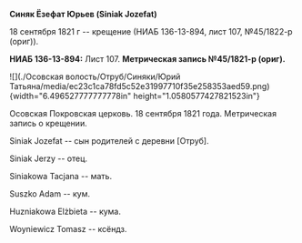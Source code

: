 **Синяк Ёзефат Юрьев (Siniak Jozefat)**

18 сентября 1821 г -- крещение (НИАБ 136-13-894, лист 107, №45/1822-р
(ориг)).

**НИАБ 136-13-894:** Лист 107. **Метрическая запись №45/1821-р (ориг).**

![](./Осовская волость/Отруб/Синяки/Юрий Татьяна/media/ec23c1ca78fd5c52e31997710f35e258353aed59.png){width="6.496527777777778in"
height="1.0580577427821523in"}

Осовская Покровская церковь. 18 сентября 1821 года. Метрическая запись о
крещении.

Siniak Jozefat -- сын родителей с деревни \[Отруб\].

Siniak Jerzy -- отец.

Siniakowa Tacjana -- мать.

Suszko Adam -- кум.

Huzniakowa Elżbieta -- кума.

Woyniewicz Tomasz -- ксёндз.
